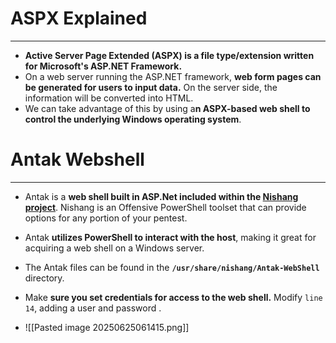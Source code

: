 # ASPX Explained
---
- **Active Server Page Extended (ASPX) is a file type/extension written for Microsoft's ASP.NET Framework.**
- On a web server running the ASP.NET framework, **web form pages can be generated for users to input data.** On the server side, the information will be converted into HTML. 
- We can take advantage of this by using a**n ASPX-based web shell to control the underlying Windows operating system**.

# Antak Webshell
---
- Antak is a **web shell built in ASP.Net included within the [Nishang project](https://github.com/samratashok/nishang)**. Nishang is an Offensive PowerShell toolset that can provide options for any portion of your pentest.
- Antak **utilizes PowerShell to interact with the host**, making it great for acquiring a web shell on a Windows server.
- The Antak files can be found in the **`/usr/share/nishang/Antak-WebShell`** directory.

- Make **sure you set credentials for access to the web shell.** Modify `line 14`, adding a user and password .
- ![[Pasted image 20250625061415.png]]